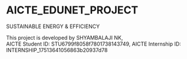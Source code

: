 # AICTE_EDUNET_PROJECT

SUSTAINABLE ENERGY & EFFICIENCY 

This project is developed by SHYAMBALAJI NK,  
AICTE Student ID: STU6799f8058f7801738143749, 
AICTE Internship ID: INTERNSHIP_17513641056863b20937d78


